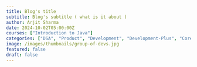 ```yaml
---
title: Blog's title
subtitle: Blog's subtitle ( what is it about )
author: Arjit Sharma
date: 2024-10-02T05:00:00Z
courses: ["Introduction to Java"]
categories: ["DSA", "Product", "Development", "Development-Plus", "Core-CS", "System Design"]
image: /images/thumbnails/group-of-devs.jpg
featured: false
draft: false
---
```

